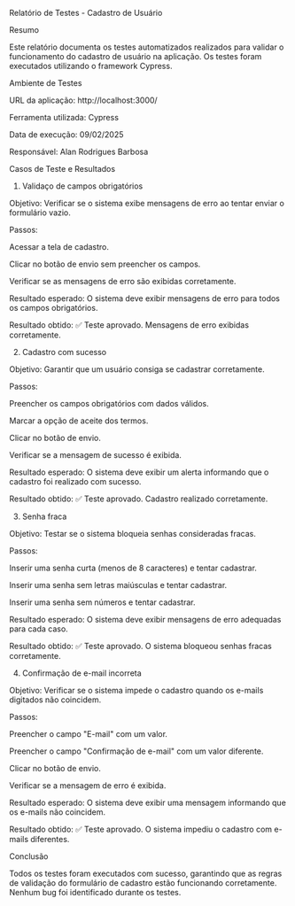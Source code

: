 Relatório de Testes - Cadastro de Usuário

Resumo

Este relatório documenta os testes automatizados realizados para validar o funcionamento do cadastro de usuário na aplicação. Os testes foram executados utilizando o framework Cypress.

Ambiente de Testes

URL da aplicação: http://localhost:3000/

Ferramenta utilizada: Cypress

Data de execução: 09/02/2025

Responsável: Alan Rodrigues Barbosa

Casos de Teste e Resultados

1. Validaço de campos obrigatórios

Objetivo: Verificar se o sistema exibe mensagens de erro ao tentar enviar o formulário vazio.

Passos:

Acessar a tela de cadastro.

Clicar no botão de envio sem preencher os campos.

Verificar se as mensagens de erro são exibidas corretamente.

Resultado esperado: O sistema deve exibir mensagens de erro para todos os campos obrigatórios.

Resultado obtido: ✅ Teste aprovado. Mensagens de erro exibidas corretamente.

2. Cadastro com sucesso

Objetivo: Garantir que um usuário consiga se cadastrar corretamente.

Passos:

Preencher os campos obrigatórios com dados válidos.

Marcar a opção de aceite dos termos.

Clicar no botão de envio.

Verificar se a mensagem de sucesso é exibida.

Resultado esperado: O sistema deve exibir um alerta informando que o cadastro foi realizado com sucesso.

Resultado obtido: ✅ Teste aprovado. Cadastro realizado corretamente.

3. Senha fraca

Objetivo: Testar se o sistema bloqueia senhas consideradas fracas.

Passos:

Inserir uma senha curta (menos de 8 caracteres) e tentar cadastrar.

Inserir uma senha sem letras maiúsculas e tentar cadastrar.

Inserir uma senha sem números e tentar cadastrar.

Resultado esperado: O sistema deve exibir mensagens de erro adequadas para cada caso.

Resultado obtido: ✅ Teste aprovado. O sistema bloqueou senhas fracas corretamente.

4. Confirmação de e-mail incorreta

Objetivo: Verificar se o sistema impede o cadastro quando os e-mails digitados não coincidem.

Passos:

Preencher o campo "E-mail" com um valor.

Preencher o campo "Confirmação de e-mail" com um valor diferente.

Clicar no botão de envio.

Verificar se a mensagem de erro é exibida.

Resultado esperado: O sistema deve exibir uma mensagem informando que os e-mails não coincidem.

Resultado obtido: ✅ Teste aprovado. O sistema impediu o cadastro com e-mails diferentes.

Conclusão

Todos os testes foram executados com sucesso, garantindo que as regras de validação do formulário de cadastro estão funcionando corretamente. Nenhum bug foi identificado durante os testes.
